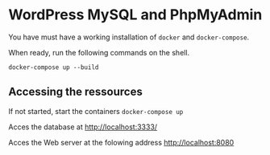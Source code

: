# WordPress MySQL and PhpMyAdmin

You have must have a working installation of `docker` and `docker-compose`.

When ready, run the following commands on the shell.

```
docker-compose up --build 
```

## Accessing the ressources 

If not started, start the containers `docker-compose up`

Acces the database at [http://localhost:3333/](http://localhost:3333/)

Acces the Web server at the folowing address [http://localhost:8080](http://localhost:8080)
